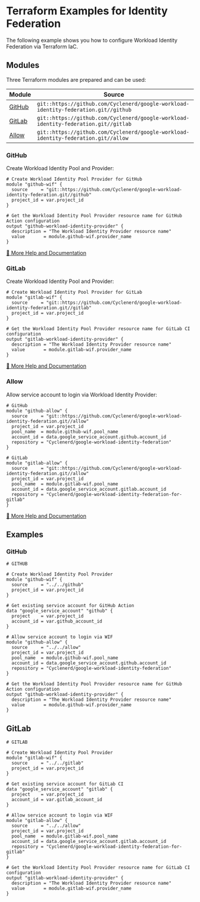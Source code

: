 # Terraform Examples for Identity Federation

The following example shows you how to configure Workload Identity Federation via Terraform IaC.

## Modules

Three Terraform modules are prepared and can be used:

| Module                  | Source                                                                              |
|-------------------------|-------------------------------------------------------------------------------------|
| [GitHub](../../github/) | `git::https://github.com/Cyclenerd/google-workload-identity-federation.git//github` |
| [GitLab](../../gitlab/) | `git::https://github.com/Cyclenerd/google-workload-identity-federation.git//gitlab` |
| [Allow](../)            | `git::https://github.com/Cyclenerd/google-workload-identity-federation.git//allow`  |

### GitHub

Create Workload Identity Pool and Provider:

```hcl
# Create Workload Identity Pool Provider for GitHub
module "github-wif" {
  source     = "git::https://github.com/Cyclenerd/google-workload-identity-federation.git//github"
  project_id = var.project_id
}

# Get the Workload Identity Pool Provider resource name for GitHub Action configuration
output "github-workload-identity-provider" {
  description = "The Workload Identity Provider resource name"
  value       = module.github-wif.provider_name
}
```

[💁 More Help and Documentation](../../github/)

### GitLab

Create Workload Identity Pool and Provider:

```hcl
# Create Workload Identity Pool Provider for GitLab
module "gitlab-wif" {
  source     = "git::https://github.com/Cyclenerd/google-workload-identity-federation.git//gitlab"
  project_id = var.project_id
}

# Get the Workload Identity Pool Provider resource name for GitLab CI configuration
output "gitlab-workload-identity-provider" {
  description = "The Workload Identity Provider resource name"
  value       = module.gitlab-wif.provider_name
}
```

[💁 More Help and Documentation](../../gitlab/)

### Allow

Allow service account to login via Workload Identity Provider:

```hcl
# GitHub
module "github-allow" {
  source     = "git::https://github.com/Cyclenerd/google-workload-identity-federation.git//allow"
  project_id = var.project_id
  pool_name  = module.github-wif.pool_name
  account_id = data.google_service_account.github.account_id
  repository = "Cyclenerd/google-workload-identity-federation"
}

# GitLab
module "gitlab-allow" {
  source     = "git::https://github.com/Cyclenerd/google-workload-identity-federation.git//allow"
  project_id = var.project_id
  pool_name  = module.gitlab-wif.pool_name
  account_id = data.google_service_account.gitlab.account_id
  repository = "Cyclenerd/google-workload-identity-federation-for-gitlab"
}
```

[💁 More Help and Documentation](../)

<!-- BEGIN_TF_DOCS -->
## Examples

### GitHub
```hcl
# GITHUB

# Create Workload Identity Pool Provider
module "github-wif" {
  source     = "../../github"
  project_id = var.project_id
}

# Get existing service account for GitHub Action
data "google_service_account" "github" {
  project    = var.project_id
  account_id = var.github_account_id
}

# Allow service account to login via WIF
module "github-allow" {
  source     = "../../allow"
  project_id = var.project_id
  pool_name  = module.github-wif.pool_name
  account_id = data.google_service_account.github.account_id
  repository = "Cyclenerd/google-workload-identity-federation"
}

# Get the Workload Identity Pool Provider resource name for GitHub Action configuration
output "github-workload-identity-provider" {
  description = "The Workload Identity Provider resource name"
  value       = module.github-wif.provider_name
}
```

## GitLab
```hcl
# GITLAB

# Create Workload Identity Pool Provider
module "gitlab-wif" {
  source     = "../../gitlab"
  project_id = var.project_id
}

# Get existing service account for GitLab CI
data "google_service_account" "gitlab" {
  project    = var.project_id
  account_id = var.gitlab_account_id
}

# Allow service account to login via WIF
module "gitlab-allow" {
  source     = "../../allow"
  project_id = var.project_id
  pool_name  = module.gitlab-wif.pool_name
  account_id = data.google_service_account.gitlab.account_id
  repository = "Cyclenerd/google-workload-identity-federation-for-gitlab"
}

# Get the Workload Identity Pool Provider resource name for GitLab CI configuration
output "gitlab-workload-identity-provider" {
  description = "The Workload Identity Provider resource name"
  value       = module.gitlab-wif.provider_name
}
```
<!-- END_TF_DOCS --> 
